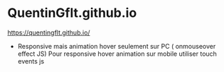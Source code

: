 # QuentinGflt.github.io

https://quentingflt.github.io/

- Responsive mais animation hover seulement sur PC ( onmouseover effect JS) 
Pour responsive hover animation sur mobile utiliser touch events js
